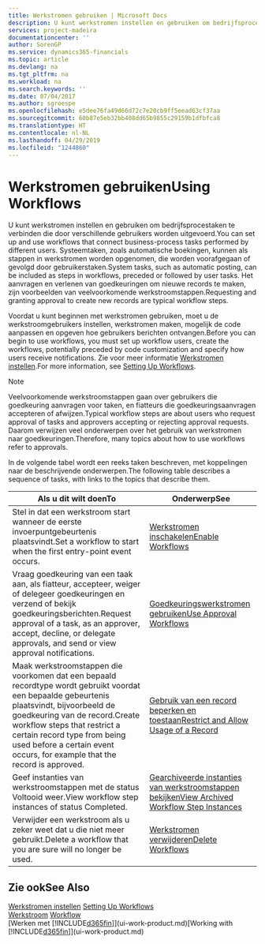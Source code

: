 ```yaml
---
title: Werkstromen gebruiken | Microsoft Docs
description: U kunt werkstromen instellen en gebruiken om bedrijfsprocestaken te verbinden die door verschillende gebruikers worden uitgevoerd. Systeemtaken, zoals automatische boekingen, kunnen als stappen in werkstromen worden opgenomen, die worden voorafgegaan of gevolgd door gebruikerstaken. Het aanvragen en verlenen van goedkeuringen om nieuwe records te maken, zijn voorbeelden van veelvoorkomende werkstroomstappen.
services: project-madeira
documentationcenter: ''
author: SorenGP
ms.service: dynamics365-financials
ms.topic: article
ms.devlang: na
ms.tgt_pltfrm: na
ms.workload: na
ms.search.keywords: ''
ms.date: 07/04/2017
ms.author: sgroespe
ms.openlocfilehash: e5dee76fa49d66d72c7e20cb9ff5eead63cf37aa
ms.sourcegitcommit: 60b87e5eb32bb408dd65b9855c29159b1dfbfca8
ms.translationtype: HT
ms.contentlocale: nl-NL
ms.lasthandoff: 04/29/2019
ms.locfileid: "1244860"
---
```

# <a name="using-workflows"></a><span data-ttu-id="dbe01-105">Werkstromen gebruiken</span><span class="sxs-lookup"><span data-stu-id="dbe01-105">Using Workflows</span></span>
<span data-ttu-id="dbe01-106">U kunt werkstromen instellen en gebruiken om bedrijfsprocestaken te verbinden die door verschillende gebruikers worden uitgevoerd.</span><span class="sxs-lookup"><span data-stu-id="dbe01-106">You can set up and use workflows that connect business-process tasks performed by different users.</span></span> <span data-ttu-id="dbe01-107">Systeemtaken, zoals automatische boekingen, kunnen als stappen in werkstromen worden opgenomen, die worden voorafgegaan of gevolgd door gebruikerstaken.</span><span class="sxs-lookup"><span data-stu-id="dbe01-107">System tasks, such as automatic posting, can be included as steps in workflows, preceded or followed by user tasks.</span></span> <span data-ttu-id="dbe01-108">Het aanvragen en verlenen van goedkeuringen om nieuwe records te maken, zijn voorbeelden van veelvoorkomende werkstroomstappen.</span><span class="sxs-lookup"><span data-stu-id="dbe01-108">Requesting and granting approval to create new records are typical workflow steps.</span></span>  

 <span data-ttu-id="dbe01-109">Voordat u kunt beginnen met werkstromen gebruiken, moet u de werkstroomgebruikers instellen, werkstromen maken, mogelijk de code aanpassen en opgeven hoe gebruikers berichten ontvangen.</span><span class="sxs-lookup"><span data-stu-id="dbe01-109">Before you can begin to use workflows, you must set up workflow users, create the workflows, potentially preceded by code customization and specify how users receive notifications.</span></span> <span data-ttu-id="dbe01-110">Zie voor meer informatie [Werkstromen instellen](across-set-up-workflows.md).</span><span class="sxs-lookup"><span data-stu-id="dbe01-110">For more information, see [Setting Up Workflows](across-set-up-workflows.md).</span></span>  

> [!NOTE]  
>  <span data-ttu-id="dbe01-111">Veelvoorkomende werkstroomstappen gaan over gebruikers die goedkeuring aanvragen voor taken, en fiatteurs die goedkeuringsaanvragen accepteren of afwijzen.</span><span class="sxs-lookup"><span data-stu-id="dbe01-111">Typical workflow steps are about users who request approval of tasks and approvers accepting or rejecting approval requests.</span></span> <span data-ttu-id="dbe01-112">Daarom verwijzen veel onderwerpen over het gebruik van werkstromen naar goedkeuringen.</span><span class="sxs-lookup"><span data-stu-id="dbe01-112">Therefore, many topics about how to use workflows refer to approvals.</span></span>  

 <span data-ttu-id="dbe01-113">In de volgende tabel wordt een reeks taken beschreven, met koppelingen naar de beschrijvende onderwerpen.</span><span class="sxs-lookup"><span data-stu-id="dbe01-113">The following table describes a sequence of tasks, with links to the topics that describe them.</span></span>  

|<span data-ttu-id="dbe01-114">**Als u dit wilt doen**</span><span class="sxs-lookup"><span data-stu-id="dbe01-114">**To**</span></span>|<span data-ttu-id="dbe01-115">**Onderwerp**</span><span class="sxs-lookup"><span data-stu-id="dbe01-115">**See**</span></span>|  
|------------|-------------|  
|<span data-ttu-id="dbe01-116">Stel in dat een werkstroom start wanneer de eerste invoerpuntgebeurtenis plaatsvindt.</span><span class="sxs-lookup"><span data-stu-id="dbe01-116">Set a workflow to start when the first entry-point event occurs.</span></span>|[<span data-ttu-id="dbe01-117">Werkstromen inschakelen</span><span class="sxs-lookup"><span data-stu-id="dbe01-117">Enable Workflows</span></span>](across-how-to-enable-workflows.md)|  
|<span data-ttu-id="dbe01-118">Vraag goedkeuring van een taak aan, als fiatteur, accepteer, weiger of delegeer goedkeuringen en verzend of bekijk goedkeuringsberichten.</span><span class="sxs-lookup"><span data-stu-id="dbe01-118">Request approval of a task, as an approver, accept, decline, or delegate approvals, and send or view approval notifications.</span></span>|[<span data-ttu-id="dbe01-119">Goedkeuringswerkstromen gebruiken</span><span class="sxs-lookup"><span data-stu-id="dbe01-119">Use Approval Workflows</span></span>](across-how-use-approval-workflows.md)|  
|<span data-ttu-id="dbe01-120">Maak werkstroomstappen die voorkomen dat een bepaald recordtype wordt gebruikt voordat een bepaalde gebeurtenis plaatsvindt, bijvoorbeeld de goedkeuring van de record.</span><span class="sxs-lookup"><span data-stu-id="dbe01-120">Create workflow steps that restrict a certain record type from being used before a certain event occurs, for example that the record is approved.</span></span>|[<span data-ttu-id="dbe01-121">Gebruik van een record beperken en toestaan</span><span class="sxs-lookup"><span data-stu-id="dbe01-121">Restrict and Allow Usage of a Record</span></span>](across-how-to-restrict-and-allow-usage-of-a-record.md)|  
|<span data-ttu-id="dbe01-122">Geef instanties van werkstroomstappen met de status Voltooid weer.</span><span class="sxs-lookup"><span data-stu-id="dbe01-122">View workflow step instances of status Completed.</span></span>|[<span data-ttu-id="dbe01-123">Gearchiveerde instanties van werkstroomstappen bekijken</span><span class="sxs-lookup"><span data-stu-id="dbe01-123">View Archived Workflow Step Instances</span></span>](across-how-to-view-archived-workflow-step-instances.md)|  
|<span data-ttu-id="dbe01-124">Verwijder een werkstroom als u zeker weet dat u die niet meer gebruikt.</span><span class="sxs-lookup"><span data-stu-id="dbe01-124">Delete a workflow that you are sure will no longer be used.</span></span>|[<span data-ttu-id="dbe01-125">Werkstromen verwijderen</span><span class="sxs-lookup"><span data-stu-id="dbe01-125">Delete Workflows</span></span>](across-how-to-delete-workflows.md)|  

## <a name="see-also"></a><span data-ttu-id="dbe01-126">Zie ook</span><span class="sxs-lookup"><span data-stu-id="dbe01-126">See Also</span></span>  
<span data-ttu-id="dbe01-127">[Werkstromen instellen](across-set-up-workflows.md) </span><span class="sxs-lookup"><span data-stu-id="dbe01-127">[Setting Up Workflows](across-set-up-workflows.md) </span></span>  
<span data-ttu-id="dbe01-128">[Werkstroom](across-workflow.md) </span><span class="sxs-lookup"><span data-stu-id="dbe01-128">[Workflow](across-workflow.md) </span></span>  
<span data-ttu-id="dbe01-129">[Werken met [!INCLUDE[d365fin](includes/d365fin_md.md)]](ui-work-product.md)</span><span class="sxs-lookup"><span data-stu-id="dbe01-129">[Working with [!INCLUDE[d365fin](includes/d365fin_md.md)]](ui-work-product.md)</span></span>
